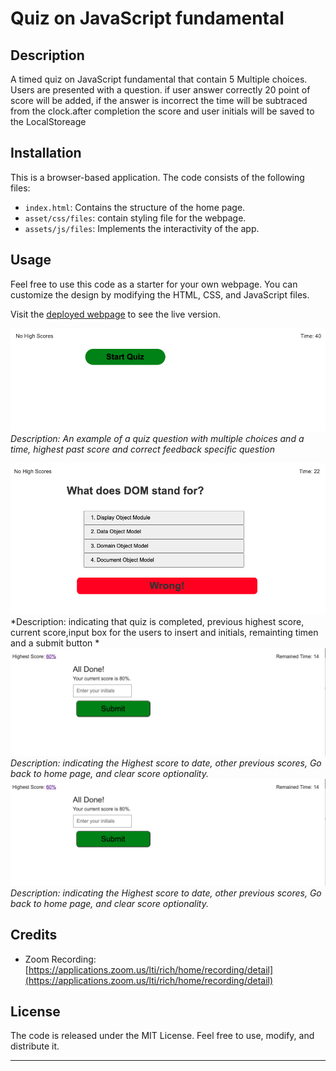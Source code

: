 # Quiz on JavaScript fundamental

## Description

A timed quiz on JavaScript fundamental that contain 5 Multiple choices. Users are presented with a question. if user answer correctly 20 point of score will be added, if the answer is incorrect the time will be subtraced from the clock.after completion the score and user initials will be saved to the LocalStoreage


## Installation
This is a browser-based application. The code consists of the following files:

- `index.html`: Contains the structure of the home page.
- `asset/css/files`: contain styling file for the webpage.
- `assets/js/files`: Implements the interactivity of the app.



## Usage

Feel free to use this code as a starter for your own webpage. You can customize the design by modifying the HTML, CSS, and JavaScript files.

Visit the [deployed webpage](https://bazrahimi.github.io/javascript-quiz/) to see the live version.

![Screenshot of the webpage](./assets/images/1.png)
*Description: An example of a quiz question with multiple choices and a time, highest past score and correct feedback specific question*

![Screenshot of the webpage](./assets/images/2.png)
*Description: indicating that quiz is completed, previous highest score, current score,input box for the users to insert and initials, remainting timen and a submit button *
![Screenshot of the webpage](./assets/images/3.png)
*Description: indicating the Highest score to date, other previous scores, Go back to home page, and clear score optionality.*
![Screenshot of the webpage](./assets/images/3.png)
*Description: indicating the Highest score to date, other previous scores, Go back to home page, and clear score optionality.*


## Credits
- Zoom Recording: [https://applications.zoom.us/lti/rich/home/recording/detail](https://applications.zoom.us/lti/rich/home/recording/detail)

## License

The code is released under the MIT License. Feel free to use, modify, and distribute it.

---
